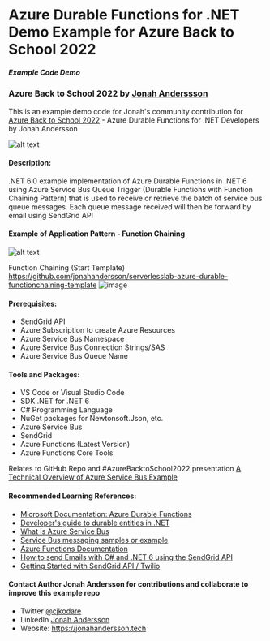 # Azure Durable Functions for .NET  Demo Example for Azure Back to School 2022

##### Example Code Demo
### Azure Back to School 2022 by <a href="https://linkedin.com/in/jonahandersson" target="_blank">Jonah Anderssson</a>

<p>This is an example demo code for Jonah's community contribution for <a href="https://azurebacktoschool.github.io/edge%20case/azure-back-to-school-2022-speakers/" target="_blank">Azure Back to School 2022</a> - Azure Durable Functions for .NET Developers by Jonah Andersson</p>

![alt text](https://jonahsstorage.blob.core.windows.net/jcaphotos/AzureDurableFunctions_AzureBacktoSchool2022_Cover.png)
#### Description:

.NET 6.0 example implementation of Azure Durable Functions in .NET 6 using Azure Service Bus Queue Trigger (Durable Functions with Function Chaining Pattern) that is used to receive or retrieve the batch of service bus queue messages. Each queue message received will then be forward by email using SendGrid API 

#### Example of Application Pattern - Function Chaining 

![alt text](https://jonahsstorage.blob.core.windows.net/jcaphotos/AzureDurableFunctions_FunctionChaininingDotNet.png) 

 Function Chaining (Start Template)  https://github.com/jonahandersson/serverlesslab-azure-durable-functionchaining-template
![image](https://user-images.githubusercontent.com/14919667/188448265-5ac63c28-3613-4208-ba9d-e37c90e8d6af.png)

#### Prerequisites:

- SendGrid API 
- Azure Subscription to create Azure Resources
- Azure Service Bus Namespace 
- Azure Service Bus Connection Strings/SAS
- Azure Service Bus Queue Name

#### Tools and Packages: 

- VS Code or Visual Studio Code
- SDK .NET for .NET 6
- C# Programming Language
- NuGet packages for Newtonsoft.Json, etc.
- Azure Service Bus 
- SendGrid 
- Azure Functions (Latest Version) 
- Azure Functions Core Tools 

Relates to GitHub Repo and #AzureBacktoSchool2022 presentation <a href="https://github.com/jonahandersson/azurebacktoschool2022-azure-service-bus-dotnet" target="_blank">A Technical Overview of Azure Service Bus Example</a>


#### Recommended Learning References:

- <a href="https://docs.microsoft.com/en-us/azure/azure-functions/durable/durable-functions-overview?tabs=csharp?WT.mc_id=AZ-MVP-5004251">Microsoft Documentation: Azure Durable Functions</a>
- <a href="https://docs.microsoft.com/en-us/azure/azure-functions/durable/durable-functions-dotnet-entities?WT.mc_id=AZ-MVP-5004251">Developer's guide to durable entities in .NET</a>
- <a href="https://docs.microsoft.com/en-us/azure/service-bus-messaging/service-bus-messaging-overview?WT.mc_id=AZ-MVP-5004251" target="_blank">What is Azure Service Bus</a>
- <a href="https://docs.microsoft.com/en-us/azure/service-bus-messaging/service-bus-samples">Service Bus messaging samples or example</a>
- <a href="https://docs.microsoft.com/en-us/azure/azure-functions/?WT.mc_id=AZ-MVP-5004251" target="_blank">Azure Functions Documentation</a>
- <a href="https://www.twilio.com/blog/send-emails-using-the-sendgrid-api-with-dotnetnet-6-and-csharp" target="_blank">How to send Emails with C# and .NET 6 using the SendGrid API</a>
- <a href="https://docs.sendgrid.com/for-developers/sending-email/api-getting-started" target="_blank">Getting Started with SendGrid API / Twilio</a>

#### Contact Author Jonah Andersson for contributions and collaborate to improve this example repo

- Twitter <a href="https://www.twitter.com/cjkodare" target="_blank">@cjkodare</a>
- LinkedIn <a href="https://www.linkedin.com/in/jonahandersson" target="_blank">Jonah Andersson</a>
- Website: https://jonahandersson.tech

